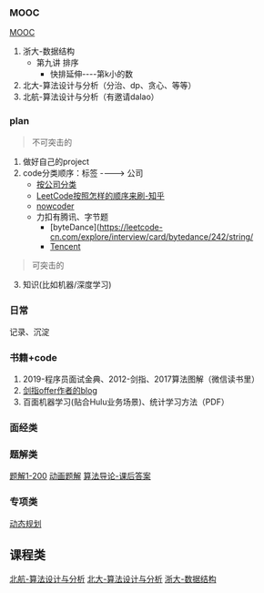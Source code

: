 

### MOOC
[MOOC](https://www.icourse163.org/home.htm?userId=1387487732#/home/course)
1. 浙大-数据结构
   - 第九讲 排序
        * 快排延伸----第k小的数
2. 北大-算法设计与分析（分治、dp、贪心、等等）
3. 北航-算法设计与分析（有邀请dalao）



### plan
>不可突击的
1. 做好自己的project
2. code分类顺序：标签 ----> 公司
    - [按公司分类](https://github.com/MysteryVaibhav/leetcode_company_wise_questions)
    - [LeetCode按照怎样的顺序来刷-知乎](https://zhuanlan.zhihu.com/p/104983442)
    - [nowcoder](https://www.nowcoder.com/contestRoom?from=zhnkw)
    - 力扣有腾讯、字节题
        * [byteDance](https://leetcode-cn.com/explore/interview/card/bytedance/242/string/
        * [Tencent](https://leetcode-cn.com/explore/interview/card/tencent/224/sort-and-search/932/)
>可突击的
3. 知识(比如机器/深度学习)

### 日常
记录、沉淀



### 书籍+code
1. 2019-程序员面试金典、2012-剑指、2017算法图解（微信读书里）
2. [剑指offer作者的blog](http://zhedahht.blog.163.com/)
3. 百面机器学习(贴合Hulu业务场景)、统计学习方法（PDF）


### 面经类
[](https://github.com/yangshun/tech-interview-handbook)
[](https://github.com/0voice/interview_internal_reference)


### 题解类
[题解1-200](https://leetcode.wang/)
[动画题解](https://github.com/MisterBooo/LeetCodeAnimation)
[算法导论-课后答案](https://walkccc.github.io/CLRS/)

### 专项类
[动态规划](https://www.bilibili.com/video/av45990457?from=search&seid=1523232997593245786)

## 课程类
[北航-算法设计与分析](https://www.icourse163.org/course/BUAA-1449777166)
[北大-算法设计与分析](https://www.icourse163.org/learn/PKU-1002525003?tid=1002695005#/learn/content?type=detail&id=1003837300&cid=1004624346)
[浙大-数据结构](http://www.icourse163.org/course/ZJU-93001)